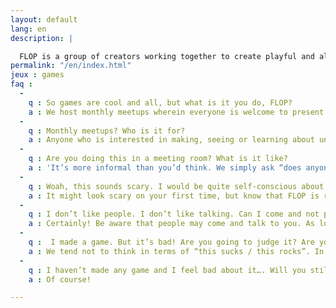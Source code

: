 ```yaml
---
layout: default
lang: en
description: |

  FLOP is a group of creators working together to create playful and alternative experiences that stray from traditional video games.<br/><br/>Around monthly meetups, we act as an incubator and open atelier, welcoming industry veterans and curious neophytes alike.
permalink: "/en/index.html"
jeux : games
faq :
  -
    q : So games are cool and all, but what is it you do, FLOP?
    a : We host monthly meetups wherein everyone is welcome to present prototypes or simply come and see what others have made. FLOP also hosts other activities related to alternative games, from workshops to exhibitions.
  -
    q : Monthly meetups? Who is it for?
    a : Anyone who is interested in making, seeing or learning about unconventional video games. No need to be a dev, nor even a gamer. No need to bring anything neither!
  -
    q : Are you doing this in a meeting room? What is it like?
    a : 'It’s more informal than you’d think. We simply ask “does anyone have a game to show?”, some people raise their hand and we’re ready to start. We first play the game on a projector (if it’s screen based), and when it’s over we have a group discussion about it. It can be feedback, or just a more open-ended discussion about the process, design, aesthetics, etc.'
  -
    q : Woah, this sounds scary. I would be quite self-conscious about doing this in front of strangers.
    a : It might look scary on your first time, but know that FLOP is recognized as a welcoming place where everything is allowed, anything from unfinished to weird, cliché, sophiscated or just broken. If you are a beginner, be assured that we will be especially interested in helping you get better.
  -
    q : I don’t like people. I don’t like talking. Can I come and not participate?
    a : Certainly! Be aware that people may come and talk to you. As long as you are friendly and civil, we should get along.
  -
    q :  I made a game. But it’s bad! Are you going to judge it? Are you going to judge me?
    a : We tend not to think in terms of “this sucks / this rocks”. In fact, we are certain your game is not bad and that there is at least something interesting about it.
  -
    q : I haven’t made any game and I feel bad about it…. Will you still accept me?
    a : Of course!

---
```

